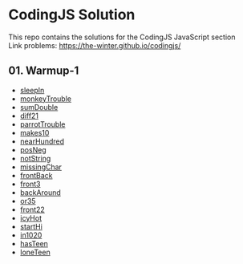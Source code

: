 # CodingJS Solution
This repo contains the solutions for the CodingJS JavaScript section <br>
Link problems: https://the-winter.github.io/codingjs/

## 01. Warmup-1

<ul>
  <li><a href="https://github.com/sharipovme/codingjs-solution/blob/main/Warmup-1/01_sleepIn.js">sleepIn</a></li>
  <li><a href="https://github.com/sharipovme/codingjs-solution/blob/main/Warmup-1/02_monkeyTrouble.js">monkeyTrouble</a></li>
  <li><a href="https://github.com/sharipovme/codingjs-solution/blob/main/Warmup-1/03_sumDouble.js">sumDouble</a></li>
  <li><a href="https://github.com/sharipovme/codingjs-solution/blob/main/Warmup-1/04._diff21.js">diff21</a></li>
  <li><a href="https://github.com/sharipovme/codingjs-solution/blob/main/Warmup-1/05_parrotTrouble.js">parrotTrouble</a></li>
  <li><a href="https://github.com/sharipovme/codingjs-solution/blob/main/Warmup-1/06_makes10.js">makes10</a></li>
  <li><a href="https://github.com/sharipovme/codingjs-solution/blob/main/Warmup-1/07_nearHundred.js">nearHundred</a></li>
  <li><a href="https://github.com/sharipovme/codingjs-solution/blob/main/Warmup-1/08_posNeg.js">posNeg</a></li>
  <li><a href="https://github.com/sharipovme/codingjs-solution/blob/main/Warmup-1/09_notString.js">notString</a></li>
  <li><a href="https://github.com/sharipovme/codingjs-solution/blob/main/Warmup-1/10_missingChar.js">missingChar</a></li>
  <li><a href="https://github.com/sharipovme/codingjs-solution/blob/main/Warmup-1/11_frontBack.js">frontBack</a></li>
  <li><a href="https://github.com/sharipovme/codingjs-solution/blob/main/Warmup-1/12.%20front3.js">front3</a></li>
  <li><a href="https://github.com/sharipovme/codingjs-solution/blob/main/Warmup-1/13_backAround.js">backAround</a></li>
  <li><a href="https://github.com/sharipovme/codingjs-solution/blob/main/Warmup-1/14_or35.js">or35</a></li>
  <li><a href="https://github.com/sharipovme/codingjs-solution/blob/main/Warmup-1/15_front22.js">front22</a></li>
  <li><a href="https://github.com/sharipovme/codingjs-solution/blob/main/Warmup-1/16_icyHot.js">icyHot</a></li>
  <li><a href="https://github.com/sharipovme/codingjs-solution/blob/main/Warmup-1/16_startHi.js">startHi</a></li>
  <li><a href="https://github.com/sharipovme/codingjs-solution/blob/main/Warmup-1/17_in1020.js">in1020</a></li>
  <li><a href="https://github.com/sharipovme/codingjs-solution/blob/main/Warmup-1/18_hasTeen.js">hasTeen</a></li>
  <li><a href="https://github.com/sharipovme/codingjs-solution/blob/main/Warmup-1/19_loneTeen.js">loneTeen</a></li>
</ul>

<!-- ## String-1

<ul>
  <li><a href="https://github.com/sharipovme/codingjs-solution/blob/main/String-1/01_helloName.js">helloName</a></li>
  <li><a href="https://github.com/sharipovme/codingjs-solution/blob/main/String-1/02_makeAbba.js">makeAbba</a></li>
  <li><a href="https://github.com/sharipovme/codingjs-solution/blob/main/String-1/03_makeTags.js">makeTags</a></li>
  <li><a href="https://github.com/sharipovme/codingjs-solution/blob/main/String-1/04_makeOutWord.js">makeOutWord</a></li>
  <li><a href="https://github.com/sharipovme/codingjs-solution/blob/main/String-1/05_extraEnd.js">extraEnd</a></li>
  <li><a href="https://github.com/sharipovme/codingjs-solution/blob/main/String-1/06_firstTwo.js">firstTwo</a></li>
  <li><a href="https://github.com/sharipovme/codingjs-solution/blob/main/String-1/07_firstHalf.js">firstHalf</a></li>
  <li><a href="https://github.com/sharipovme/codingjs-solution/blob/main/String-1/08_withoutEnd.js">withoutEnd</a></li>
  <li><a href="https://github.com/sharipovme/codingjs-solution/blob/main/String-1/09_comboString.js">comboString</a></li>
  <li><a href="https://github.com/sharipovme/codingjs-solution/blob/main/String-1/10_nonStart.js">nonStart</a></li>
  <li><a href="https://github.com/sharipovme/codingjs-solution/blob/main/String-1/11_left2.js">left2</a></li>
  <li><a href="https://github.com/sharipovme/codingjs-solution/blob/main/String-1/12_right2.js">right2</a></li>
  <li><a href="https://github.com/sharipovme/codingjs-solution/blob/main/String-1/13_theEnd.js">theEnd</a></li>
  <li><a href="https://github.com/sharipovme/codingjs-solution/blob/main/String-1/14_withoutEnd2.js">withoutEnd2</a></li>
  <li><a href="https://github.com/sharipovme/codingjs-solution/blob/main/String-1/15_middleTwo.js">middleTwo</a></li>
  <li><a href="https://github.com/sharipovme/codingjs-solution/blob/main/String-1/16_endsLy.js">endsLy</a></li>
  <li><a href="https://github.com/sharipovme/codingjs-solution/blob/main/String-1/17_nTwice.js">nTwise</a></li>
  <li><a href="https://github.com/sharipovme/codingjs-solution/blob/main/String-1/18_twoChar.js">twoChar</a></li>
  <li><a href="https://github.com/sharipovme/codingjs-solution/blob/main/String-1/19_middleThree.js">middleThree</a></li>
  <li><a href="https://github.com/sharipovme/codingjs-solution/blob/main/String-1/20_hasBad.js">hasBad</a></li>
  <li><a href="https://github.com/sharipovme/codingjs-solution/blob/main/String-1/21_atFirst.js">atFirst</a></li>
  <li><a href="https://github.com/sharipovme/codingjs-solution/blob/main/String-1/22_lastChars.js">lastChars</a></li>
  <li><a href="https://github.com/sharipovme/codingjs-solution/blob/main/String-1/23_conCat.js">conCat</a></li>
  <li><a href="https://github.com/sharipovme/codingjs-solution/blob/main/String-1/24_lastTwo.js">lastTwo</a></li>
  <li><a href="https://github.com/sharipovme/codingjs-solution/blob/main/String-1/25_seeColor.js">seeColor</a></li>
  <li><a href="https://github.com/sharipovme/codingjs-solution/blob/main/String-1/26_frontAgain.js">frontAgain</a></li>
  <li><a href="https://github.com/sharipovme/codingjs-solution/blob/main/String-1/27_minCat.js">minCat</a></li>
  <li><a href="https://github.com/sharipovme/codingjs-solution/blob/main/String-1/28_extraFront.js">extraFront</a></li>
  <li><a href="https://github.com/sharipovme/codingjs-solution/blob/main/String-1/29_without2.js">without2</a></li>
  <li><a href="https://github.com/sharipovme/codingjs-solution/blob/main/String-1/30_deFront.js">deFront</a></li>
  <li><a href="https://github.com/sharipovme/codingjs-solution/blob/main/String-1/31_startWord.js">startWord</a></li>
  <li><a href="https://github.com/sharipovme/codingjs-solution/blob/main/String-1/32_withoutX.js">withoutX</a></li>
  <li><a href="https://github.com/sharipovme/codingjs-solution/blob/main/String-1/33_withoutX2.js">withoutX2</a></li>
</ul> -->
